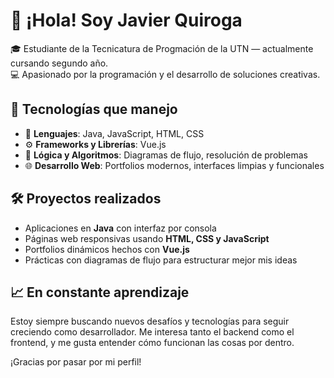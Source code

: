 # 👋 ¡Hola! Soy Javier Quiroga

🎓 Estudiante de la Tecnicatura de Progmación de la UTN — actualmente cursando segundo año.  
💻 Apasionado por la programación y el desarrollo de soluciones creativas.

## 🚀 Tecnologías que manejo

- 💠 **Lenguajes**: Java, JavaScript, HTML, CSS
- ⚙️ **Frameworks y Librerías**: Vue.js
- 🧠 **Lógica y Algoritmos**: Diagramas de flujo, resolución de problemas
- 🌐 **Desarrollo Web**: Portfolios modernos, interfaces limpias y funcionales

## 🛠️ Proyectos realizados

- Aplicaciones en **Java** con interfaz por consola
- Páginas web responsivas usando **HTML, CSS y JavaScript**
- Portfolios dinámicos hechos con **Vue.js**
- Prácticas con diagramas de flujo para estructurar mejor mis ideas

## 📈 En constante aprendizaje

Estoy siempre buscando nuevos desafíos y tecnologías para seguir creciendo como desarrollador. Me interesa tanto el backend como el frontend, y me gusta entender cómo funcionan las cosas por dentro.


¡Gracias por pasar por mi perfil!